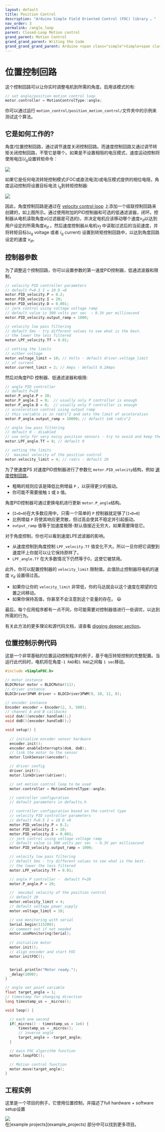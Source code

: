 ```yaml
---
layout: default
title: Position Control 
description: "Arduino Simple Field Oriented Control (FOC) library 。"
nav_order: 3
permalink: /angle_loop
parent: Closed-Loop Motion control
grand_parent: Motion Control
grand_grand_parent: Writing the Code
grand_grand_grand_parent: Arduino <span class="simple">Simple<span class="foc">FOC</span>library</span>
---
```


# 位置控制回路
这个控制回路可以让你实时调整电机到所需的角度。启用该模式的有:
```cpp
// set angle/position motion control loop
motor.controller = MotionControlType::angle;
```
你可以通过运行 `motion_control/position_motion_control/`文件夹中的示例来测试这个算法。

## 它是如何工作的?

角度/位置控制回路，通过调节速度关闭控制回路。而速度控制回路又通过调节转矩关闭控制回路，不管它是哪个。如果是不设置相阻的电压模式，速度运动控制将使用电压<i>U<sub>q</sub></i>设置转矩命令：

<img src="extras/Images/angle_loop_v.png">

如果它是任何电流转矩控制模式(FOC或直流电流)或电压模式提供的相位电阻，角度运动控制将设置目标电流 <i>i<sub>q</sub></i>到转矩控制器:

<img src="extras/Images/angle_loop_i.png">

因此，角度控制回路是通过在 [velocity control loop](velocity_loop) 上添加一个级联控制回路来创建的，如上图所示。通过使用附加的PID控制器和可选的低通滤波器，闭环。控制器从电机读取角度<i>a</i>(过滤器是可选的)，并决定电机应该移动哪个速度<i>v<sub>d</sub></i>以达到用户设定的所需角度<i>a<sub>d</sub></i> 。然后速度控制器从电机<i>v<sub>f</sub></i> 中读取过滤后的当前速度，并将转矩目标(<i>u<sub>q</sub></i> voltage 或者 <i>i<sub>q</sub></i> current) 设置到转矩控制回路中，以达到角度回路设定的速度 <i>v<sub>d</sub></i>。

## 控制器参数
为了调整这个控制回路，你可以设置参数的第一速度PID控制器，低通滤波器和限制，
``` cpp
// velocity PID controller parameters
// default P=0.5 I = 10 D =0
motor.PID_velocity.P = 0.2;
motor.PID_velocity.I = 20;
motor.PID_velocity.D = 0.001;
// jerk control using voltage voltage ramp
// default value is 300 volts per sec  ~ 0.3V per millisecond
motor.PID_velocity.output_ramp = 1000;

// velocity low pass filtering
// default 5ms - try different values to see what is the best. 
// the lower the less filtered
motor.LPF_velocity.Tf = 0.01;

// setting the limits
// either voltage
motor.voltage_limit = 10; // Volts - default driver.voltage_limit
// of current 
motor.current_limit = 2; // Amps - default 0.2Amps
```
然后对角度PID 控制器、低通滤波器和极限:

```cpp
// angle PID controller 
// default P=20
motor.P_angle.P = 20; 
motor.P_angle.I = 0;  // usually only P controller is enough 
motor.P_angle.D = 0;  // usually only P controller is enough 
// acceleration control using output ramp
// this variable is in rad/s^2 and sets the limit of acceleration
motor.P_angle.output_ramp = 10000; // default 1e6 rad/s^2

// angle low pass filtering
// default 0 - disabled  
// use only for very noisy position sensors - try to avoid and keep the values very small
motor.LPF_angle.Tf = 0; // default 0

// setting the limits
//  maximal velocity of the position control
motor.velocity_limit = 4; // rad/s - default 20
```
为了使速度PS
对速度PID控制器进行了参数化 `motor.PID_velocity`结构，例如 [速度控制回路](velocity_loop)。 

- 粗略的规则应该是降低比例增益 `P` ，以获得更少的振动。
- 你可能不需要接触 `I` 或 `D` 值。
  

 角度PID控制器可通过更换电机进行更新 `motor.P_angle`结构。
- (`I=D=0`)在大多数应用中，只需一个简单的 `P` 控制器就足够了(`I=D=0`)
- 比例增益 `P` 将使其响应更灵敏，但过高会使其不稳定并引起振动。
- `output_ramp` 值等于加速度极限-默认值接近无穷大，如果需要降低它。

对于角度控制，你也可以看到速度LPE滤波器的影响。
- 从速度控制到角度控制 `LPF_velocity.Tf` 值变化不大。所以一旦你把它调整到速度环上你就可以让它保持原样了。
- `LPF_angle.Tf` 在大多数情况下仍然等于0，这使它被禁用。

此外，你可以配置控制器的 `velocity_limit` 限制值。此值防止控制器将电机的速度 <i>v<sub>d</sub></i> 设置得过高。

- 如果你让你的 `velocity_limit` 非常低，你的马达就会以这个速度在期望的位置之间移动。
- 如果你保持高值，你甚至不会注意到这个变量的存在。 😃 

最后，每个应用程序都有一点不同，你可能需要对控制器值进行一些调优，以达到所需的行为。

有关此方法的更多理论和源代码文档，请查看 [digging deeper section](digging_deeper)。

## 位置控制示例代码

这是一个非常基础的位置运动控制程序的例子，基于电压转矩控制的完整配置。当运行此代码时，电机将在角度`-1 RAD`和`1 RAD`之间每 `1 sec`移动。

```cpp
#include <SimpleFOC.h>

// motor instance
BLDCMotor motor = BLDCMotor(11);
// driver instance
BLDCDriver3PWM driver = BLDCDriver3PWM(9, 10, 11, 8);

// encoder instance
Encoder encoder = Encoder(2, 3, 500);
// channel A and B callbacks
void doA(){encoder.handleA();}
void doB(){encoder.handleB();}

void setup() {
  
  // initialize encoder sensor hardware
  encoder.init();
  encoder.enableInterrupts(doA, doB); 
  // link the motor to the sensor
  motor.linkSensor(&encoder);

  // driver config
  driver.init();
  motor.linkDriver(&driver);

  // set motion control loop to be used
  motor.controller = MotionControlType::angle;

  // controller configuration 
  // default parameters in defaults.h

  // controller configuration based on the control type 
  // velocity PID controller parameters
  // default P=0.5 I = 10 D =0
  motor.PID_velocity.P = 0.2;
  motor.PID_velocity.I = 20;
  motor.PID_velocity.D = 0.001;
  // jerk control using voltage voltage ramp
  // default value is 300 volts per sec  ~ 0.3V per millisecond
  motor.PID_velocity.output_ramp = 1000;

  // velocity low pass filtering
  // default 5ms - try different values to see what is the best. 
  // the lower the less filtered
  motor.LPF_velocity.Tf = 0.01;

  // angle P controller -  default P=20
  motor.P_angle.P = 20;

  //  maximal velocity of the position control
  // default 20
  motor.velocity_limit = 4;
  // default voltage_power_supply
  motor.voltage_limit = 10;

  // use monitoring with serial 
  Serial.begin(115200);
  // comment out if not needed
  motor.useMonitoring(Serial);
  
  // initialize motor
  motor.init();
  // align encoder and start FOC
  motor.initFOC();


  Serial.println("Motor ready.");
  _delay(1000);
}

// angle set point variable
float target_angle = 1;
// timestamp for changing direction
long timestamp_us = _micros();

void loop() {

  // each one second
  if(_micros() - timestamp_us > 1e6) {
      timestamp_us = _micros();
      // inverse angle
      target_angle = -target_angle;   
  }

  // main FOC algorithm function
  motor.loopFOC();

  // Motion control function
  motor.move(target_angle);
}
```


## 工程实例
这里是一个项目的例子，它使用位置控制，并描述了full hardware + software setup设置

<div class="image_icon width30">
    <a href="position_control_example">
        <img src="extras/Images/position_control_example.jpg">
        <i class="fa fa-external-link-square fa-2x"></i>
    </a>
</div>
在[example projects](example_projects) 部分中可以找到更多项目。